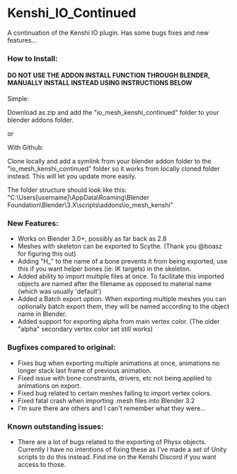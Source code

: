 # Kenshi_IO_Continued
A continuation of the Kenshi IO plugin. Has some bugs fixes and new features...

### How to Install:

#### DO NOT USE THE ADDON INSTALL FUNCTION THROUGH BLENDER, MANUALLY INSTALL INSTEAD USING INSTRUCTIONS BELOW

Simple:

Download as zip and add the "io_mesh_kenshi_continued" folder to your blender addons folder.

or

With Github:

Clone locally and add a symlink from your blender addon folder to the "io_mesh_kenshi_continued" folder so it works from locally cloned folder instead. This will let you update more easily.


The folder structure should look like this: "C:\Users[username]\AppData\Roaming\Blender Foundation\Blender\3.X\scripts\addons\io_mesh_kenshi"


### New Features:
+ Works on Blender 3.0+, possibly as far back as 2.8
+ Meshes with skeleton can be exported to Scythe. (Thank you @boasz for figuring this out)
+ Adding "H_" to the name of a bone prevents it from being exported, use this if you want helper bones (ie: IK targets) in the skeleton.
+ Added ability to import multiple files at once. To facilitate this imported objects are named after the filename as opposed to material name (which was usually 'default')
+ Added a Batch export option. When exporting multiple meshes you can optionally batch export them, they will be named according to the object name in Blender.
+ Added support for exporting alpha from main vertex color. (The older "alpha" secondary vertex color set still works)

### Bugfixes compared to original:
+ Fixes bug when exporting multiple animations at once, animations no longer stack last frame of previous animation.
+ Fixed issue with bone constraints, drivers, etc not being applied to animations on export.
+ Fixed bug related to certain meshes failing to import vertex colors.
+ Fixed fatal crash when importing .mesh files into Blender 3.2
+ I'm sure there are others and I can't remember what they were...

### Known outstanding issues:
+ There are a lot of bugs related to the exporting of Physx objects. Currently I have no intentions of fixing these as I've made a set of Unity scripts to do this instead. Find me on the Kenshi Discord if you want access to those.
